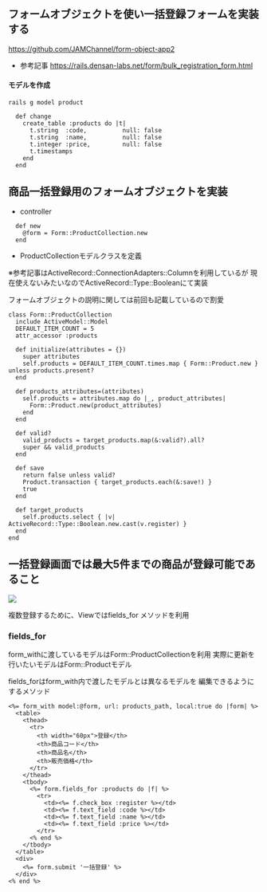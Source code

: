 ## フォームオブジェクトを使い一括登録フォームを実装する

https://github.com/JAMChannel/form-object-app2

- 参考記事
https://rails.densan-labs.net/form/bulk_registration_form.html


 #### モデルを作成
```
rails g model product
```

```
  def change
    create_table :products do |t|
      t.string  :code,          null: false
      t.string  :name,          null: false
      t.integer :price,         null: false
      t.timestamps
    end
  end
  ```


## 商品一括登録用のフォームオブジェクトを実装

- controller
```
  def new
    @form = Form::ProductCollection.new
  end
```

- ProductCollectionモデルクラスを定義

※参考記事はActiveRecord::ConnectionAdapters::Columnを利用しているが
現在使えないみたいなのでActiveRecord::Type::Booleanにて実装

フォームオブジェクトの説明に関しては前回も記載しているので割愛

```
class Form::ProductCollection
  include ActiveModel::Model
  DEFAULT_ITEM_COUNT = 5
  attr_accessor :products

  def initialize(attributes = {})
    super attributes
    self.products = DEFAULT_ITEM_COUNT.times.map { Form::Product.new } unless products.present?
  end

  def products_attributes=(attributes)
    self.products = attributes.map do |_, product_attributes|
      Form::Product.new(product_attributes)
    end
  end

  def valid?
    valid_products = target_products.map(&:valid?).all?
    super && valid_products
  end

  def save
    return false unless valid?
    Product.transaction { target_products.each(&:save!) }
    true
  end

  def target_products
    self.products.select { |v| ActiveRecord::Type::Boolean.new.cast(v.register) }
  end
end
```

## 一括登録画面では最大5件までの商品が登録可能であること

![](https://gyazo.com/d7a82ac1a3ee3a37b9c31cde19ab626b/raw)

複数登録するために、Viewではfields_for メソッドを利用

###  fields_for
form_withに渡しているモデルはForm::ProductCollectionを利用
実際に更新を行いたいモデルはForm::Productモデル

fields_forはform_with内で渡したモデルとは異なるモデルを
編集できるようにするメソッド

```
<%= form_with model:@form, url: products_path, local:true do |form| %>
  <table>
    <thead>
      <tr>
        <th width="60px">登録</th>
        <th>商品コード</th>
        <th>商品名</th>
        <th>販売価格</th>
      </tr>
    </thead>
    <tbody>
      <%= form.fields_for :products do |f| %>
        <tr>
          <td><%= f.check_box :register %></td>
          <td><%= f.text_field :code %></td>
          <td><%= f.text_field :name %></td>
          <td><%= f.text_field :price %></td>
        </tr>
      <% end %>
    </tbody>
  </table>
  <div>
    <%= form.submit '一括登録' %>
  </div>
<% end %>
```